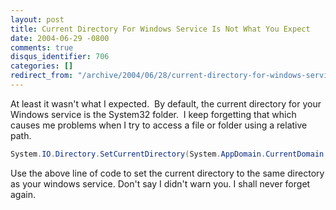 ```yaml
---
layout: post
title: Current Directory For Windows Service Is Not What You Expect
date: 2004-06-29 -0800
comments: true
disqus_identifier: 706
categories: []
redirect_from: "/archive/2004/06/28/current-directory-for-windows-service-is-not-what-you-expect.aspx/"
---
```


At least it wasn't what I expected.  By default, the current directory
for your Windows service is the System32 folder.  I keep forgetting that
which causes me problems when I try to access a file or folder using a
relative path.

```csharp
System.IO.Directory.SetCurrentDirectory(System.AppDomain.CurrentDomain.BaseDirectory);
```

Use the above line of code to set the current directory to the same
directory as your windows service. Don't say I didn't warn you. I shall
never forget again.

